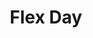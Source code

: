 ---
title: "Flex Day"
index: 5
materials:
- topic: "Primer on Image CNNs"
  files:
  - type: "colab"
    url: lectures/module3/3-5_deeplearning/3-5a – Image CNN.ipynb
---